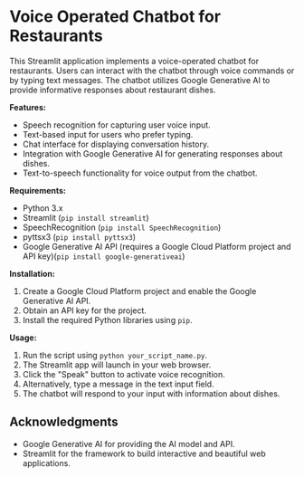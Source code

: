 
# Voice Operated Chatbot for Restaurants

This Streamlit application implements a voice-operated chatbot for restaurants. Users can interact with the chatbot through voice commands or by typing text messages. The chatbot utilizes Google Generative AI to provide informative responses about restaurant dishes.

**Features:**

- Speech recognition for capturing user voice input.
- Text-based input for users who prefer typing.
- Chat interface for displaying conversation history.
- Integration with Google Generative AI for generating responses about dishes.
- Text-to-speech functionality for voice output from the chatbot.

**Requirements:**

- Python 3.x
- Streamlit (`pip install streamlit`)
- SpeechRecognition (`pip install SpeechRecognition`)
- pyttsx3 (`pip install pyttsx3`)
- Google Generative AI API (requires a Google Cloud Platform project and API key)(`pip install google-generativeai`)

**Installation:**

1. Create a Google Cloud Platform project and enable the Google Generative AI API.
2. Obtain an API key for the project.
3. Install the required Python libraries using `pip`.

**Usage:**

1. Run the script using `python your_script_name.py`.
2. The Streamlit app will launch in your web browser.
3. Click the "Speak" button to activate voice recognition.
4. Alternatively, type a message in the text input field.
5. The chatbot will respond to your input with information about dishes.

## Acknowledgments
- Google Generative AI for providing the AI model and API.
- Streamlit for the framework to build interactive and beautiful web applications.

